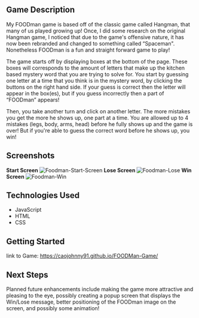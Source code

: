 ## Game Description

My FOODman game is based off of the classic game called Hangman, that many of us played growing up! Once, I did some research on the original Hangman game, I noticed that due to the game's offensive nature, it has now been rebranded and changed to something called “Spaceman". Nonetheless FOODman is a fun and straight forward game to play!

The game starts off by displaying boxes at the bottom of the page. These boxes will corresponds to the amount of letters that make up the kitchen based mystery word that you are trying to solve for. You start by guessing one letter at a time that you think is in the mystery word, by clicking the buttons on the right hand side. If your guess is correct then the letter will appear in the box(es), but if you guess incorrectly then a part of “FOODman” appears!

Then, you take another turn and click on another letter. The more mistakes you get the more he shows up, one part at a time. You are allowed up to 4 mistakes (legs, body, arms, head) before he fully shows up and the game is over! But if you're able to guess the correct word before he shows up, you win!

## Screenshots

**Start Screen**
![Foodman-Start-Screen](https://github.com/caojohnny91/FOODMan-Game/assets/168755794/edf121ac-70f5-4c52-9c36-410674e50531)
**Lose Screen**
![Foodman-Lose](https://github.com/caojohnny91/FOODMan-Game/assets/168755794/0fa2ae6e-f8f7-4cf1-ba98-a3e08344b5a7)
**Win Screen**
![Foodman-Win](https://github.com/caojohnny91/FOODMan-Game/assets/168755794/5f407e03-f69e-450d-b568-8d1a6529ea18)

## Technologies Used

- JavaScript
- HTML
- CSS

## Getting Started

link to Game: https://caojohnny91.github.io/FOODMan-Game/

## Next Steps

Planned future enhancements include making the game more attractive and pleasing to the eye, possibly creating a popup screen that displays the Win/Lose message, better positioning of the FOODman image on the screen, and possibly some animation!
